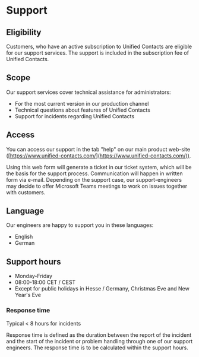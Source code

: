 # Support

## Eligibility

Customers, who have an active subscription to Unified Contacts are eligible for our support services. The support is included in the subscription fee of Unified Contacts.

## Scope

Our support services cover technical assistance for administrators:

* For the most current version in our production channel
* Technical questions about features of Unified Contacts
* Support for incidents regarding Unified Contacts

## Access

You can access our support in the tab "help" on our main product web-site ([https://www.unified-contacts.com/](https://www.unified-contacts.com/)).

Using this web form will generate a ticket in our ticket system, which will be the basis for the support process. Communication will happen in written form via e-mail. Depending on the support case, our support-engineers may decide to offer Microsoft Teams meetings to work on issues together with customers.

## Language

Our engineers are happy to support you in these languages:

* English
* German

## Support hours

* Monday-Friday
* 08:00-18:00 CET / CEST
* Except for public holidays in Hesse / Germany, Christmas Eve and New Year's Eve

### Response time

Typical < 8 hours for incidents

Response time is defined as the duration between the report of the incident and the start of the incident or problem handling through one of our support engineers. The response time is to be calculated within the support hours.

